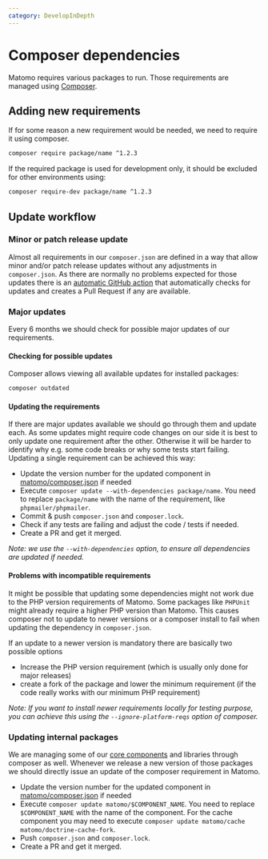 ```yaml
---
category: DevelopInDepth
---
```

# Composer dependencies

Matomo requires various packages to run. Those requirements are managed using [Composer](https://getcomposer.org/).

## Adding new requirements

If for some reason a new requirement would be needed, we need to require it using composer.

```bash
composer require package/name ^1.2.3
```

If the required package is used for development only, it should be excluded for other environments using:

```bash
composer require-dev package/name ^1.2.3
```

## Update workflow

### Minor or patch release update

Almost all requirements in our `composer.json` are defined in a way that allow minor and/or patch release updates without any adjustments in `composer.json`.
As there are normally no problems expected for those updates there is an [automatic GitHub action](https://github.com/matomo-org/matomo/blob/4.x-dev/.github/workflows/composer-update.yml) that automatically checks for updates and creates a Pull Request if any are available.

### Major updates

Every 6 months we should check for possible major updates of our requirements. 

#### Checking for possible updates

Composer allows viewing all available updates for installed packages:

```bash
composer outdated
```

#### Updating the requirements

If there are major updates available we should go through them and update each. As some updates might require code changes on our side it is best to only update one requirement after the other. Otherwise it will be harder to identify why e.g. some code breaks or why some tests start failing.
Updating a single requirement can be achieved this way:

* Update the version number for the updated component in [matomo/composer.json](https://github.com/matomo-org/matomo/blob/4.x-dev/composer.json) if needed
* Execute `composer update --with-dependencies package/name`. You need to replace `package/name` with the name of the requirement, like `phpmailer/phpmailer`. 
* Commit & push `composer.json` and `composer.lock`.
* Check if any tests are failing and adjust the code / tests if needed.
* Create a PR and get it merged.

*Note: we use the `--with-dependencies` option, to ensure all dependencies are updated if needed.*

#### Problems with incompatible requirements

It might be possible that updating some dependencies might not work due to the PHP version requirements of Matomo. 
Some packages like `PHPUnit` might already require a higher PHP version than Matomo. 
This causes composer not to update to newer versions or a composer install to fail when updating the dependency in `composer.json`.

If an update to a newer version is mandatory there are basically two possible options
* Increase the PHP version requirement (which is usually only done for major releases)
* create a fork of the package and lower the minimum requirement (if the code really works with our minimum PHP requirement)

*Note: If you want to install newer requirements locally for testing purpose, you can achieve this using the `--ignore-platform-reqs` option of composer.*

### Updating internal packages

We are managing some of our [core components](/guides/core-components) and libraries through composer as well. Whenever we release a new version of those packages we should directly issue an update of the composer requirement in Matomo.

* Update the version number for the updated component in [matomo/composer.json](https://github.com/matomo-org/matomo/blob/4.x-dev/composer.json) if needed
* Execute `composer update matomo/$COMPONENT_NAME`. You need to replace `$COMPONENT_NAME` with the name of the component. For the cache component you may need to execute `composer update matomo/cache  matomo/doctrine-cache-fork`.
* Push `composer.json` and `composer.lock`.
* Create a PR and get it merged.